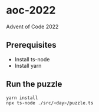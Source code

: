 # aoc-2022

Advent of Code 2022

## Prerequisites

- Install ts-node
- Install yarn

## Run the puzzle

```bash
yarn install
npx ts-node ./src/<day>/puzzle.ts
```

